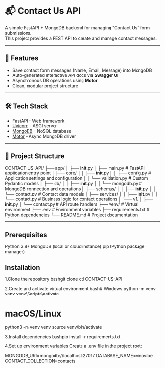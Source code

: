 # 📬 Contact Us API

A simple FastAPI + MongoDB backend for managing "Contact Us" form submissions.  
This project provides a REST API to create and manage contact messages.

---

## 🚀 Features
- Save contact form messages (Name, Email, Message) into MongoDB
- Auto-generated interactive API docs via **Swagger UI**
- Asynchronous DB operations using **Motor**
- Clean, modular project structure

---

## 🛠 Tech Stack
- [FastAPI](https://fastapi.tiangolo.com/) - Web framework
- [Uvicorn](https://www.uvicorn.org/) - ASGI server
- [MongoDB](https://www.mongodb.com/) - NoSQL database
- [Motor](https://motor.readthedocs.io/) - Async MongoDB driver

---

## 📂 Project Structure
CONTACT-US-API/
├── app/
│   ├── __init__.py
│   ├── main.py                 # FastAPI application entry point
│   ├── core/
│   │   ├── __init__.py
│   │   ├── config.py          # Application settings and configuration
│   │   └── validation.py      # Custom Pydantic models
│   ├── db/
│   │   ├── __init__.py
│   │   └── mongodb.py         # MongoDB connection and operations
│   ├── schemas/
│   │   ├── __init__.py
│   │   └── contact.py         # Contact data models
│   ├── services/
│   │   ├── __init__.py
│   │   └── contact.py         # Business logic for contact operations
│   └── v1/
│       ├── __init__.py
│       └── contact.py         # API route handlers
├── venv/                      # Virtual environment
├── .env                       # Environment variables
├── requirements.txt           # Python dependencies
└── README.md                  # Project documentation


---

## Prerequisites

Python 3.8+
MongoDB (local or cloud instance)
pip (Python package manager)

## Installation

1.Clone the repository
bashgit clone <repository-url>
cd CONTACT-US-API

2.Create and activate virtual environment
bash# Windows
python -m venv venv
venv\Scripts\activate

# macOS/Linux
python3 -m venv venv
source venv/bin/activate

3.Install dependencies
bashpip install -r requirements.txt

4.Set up environment variables
Create a .env file in the project root:

MONGODB_URI=mongodb://localhost:27017
DATABASE_NAME=vinovibe
CONTACT_COLLECTION=contacts
